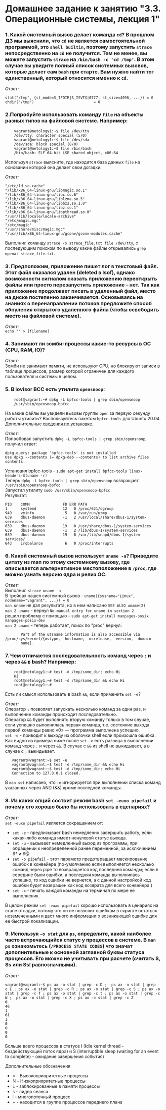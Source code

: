 # Домашнее задание к занятию "3.3. Операционные системы, лекция 1"

### 1. Какой системный вызов делает команда `cd`? В прошлом ДЗ мы выяснили, что `cd` не является самостоятельной  программой, это `shell builtin`, поэтому запустить `strace` непосредственно на `cd` не получится. Тем не менее, вы можете запустить `strace` на `/bin/bash -c 'cd /tmp'`. В этом случае вы увидите полный список системных вызовов, которые делает сам `bash` при старте. Вам нужно найти тот единственный, который относится именно к `cd`.
*Ответ:*  
```
stat("/tmp", {st_mode=S_IFDIR|S_ISVTX|0777, st_size=4096, ...}) = 0  
chdir("/tmp")                           = 0
```

### 2.Попробуйте использовать команду `file` на объекты разных типов на файловой системе. Например:
```
    vagrant@netology1:~$ file /dev/tty
    /dev/tty: character special (5/0)
    vagrant@netology1:~$ file /dev/sda
    /dev/sda: block special (8/0)
    vagrant@netology1:~$ file /bin/bash
    /bin/bash: ELF 64-bit LSB shared object, x86-64
```
Используя `strace` выясните, где находится база данных `file` на основании которой она делает свои догадки.  

*Ответ:* 
```
"/etc/ld.so.cache"
"/lib/x86_64-linux-gnu/libmagic.so.1"
"/lib/x86_64-linux-gnu/libc.so.6"
"/lib/x86_64-linux-gnu/liblzma.so.5"
"/lib/x86_64-linux-gnu/libbz2.so.1.0"
"/lib/x86_64-linux-gnu/libz.so.1"
"/lib/x86_64-linux-gnu/libpthread.so.0"
"/usr/lib/locale/locale-archive"
"/etc/magic.mgc"
"/etc/magic"
"/usr/share/misc/magic.mgc"
"/usr/lib/x86_64-linux-gnu/gconv/gconv-modules.cache"
```
Выполнил команду `strace -o strace_file.txt file /dev/tty`, с последующим поиском по выводу какие файлы открывались `grep openat strace_file.txt`.

### 3. Предположим, приложение пишет лог в текстовый файл. Этот файл оказался удален (deleted в lsof), однако возможности сигналом сказать приложению переоткрыть файлы или просто перезапустить приложение – нет. Так как приложение продолжает писать в удаленный файл, место на диске постепенно заканчивается. Основываясь на знаниях о перенаправлении потоков предложите способ обнуления открытого удаленного файла (чтобы освободить место на файловой системе).
*Ответ:*  
`echo "" > [filename]`

### 4. Занимают ли зомби-процессы какие-то ресурсы в ОС (CPU, RAM, IO)?
*Ответ:*  
Зомби не занимают памяти, не используют CPU, но блокируют записи в таблице процессов, размер которой ограничен для каждого пользователя и системы в целом. 

### 5. В iovisor BCC есть утилита `opensnoop`:
```
    root@vagrant:~# dpkg -L bpfcc-tools | grep sbin/opensnoop
    /usr/sbin/opensnoop-bpfcc
```
На какие файлы вы увидели вызовы группы `open` за первую секунду работы утилиты? Воспользуйтесь пакетом `bpfcc-tools` для Ubuntu 20.04. Дополнительные [сведения по установке](https://github.com/iovisor/bcc/blob/master/INSTALL.md).  

*Ответ:*  
Попробовал запустить `dpkg -L bpfcc-tools | grep sbin/opensnoop`, получил ответ:
```
dpkg-query: package 'bpfcc-tools' is not installed  
Use dpkg --contents (= dpkg-deb --contents) to list archive files contents.
```  
Установил bpfcc-tools - `sudo apt-get install bpfcc-tools linux-headers-$(uname -r)`  
Теперь `dpkg -L bpfcc-tools | grep sbin/opensnoop` возвращает `/usr/sbin/opensnoop-bpfcc`  
Запустил утилиту `sudo /usr/sbin/opensnoop-bpfcc`  
Результат:  
```
PID    COMM               FD ERR PATH
1      systemd            12   0 /proc/621/cgroup
949    vminfo              5   0 /var/run/utmp
639    dbus-daemon        -1   2 /usr/local/share/dbus-1/system-services
639    dbus-daemon        19   0 /usr/share/dbus-1/system-services
639    dbus-daemon        -1   2 /lib/dbus-1/system-services
639    dbus-daemon        19   0 /var/lib/snapd/dbus-1/system-services/
643    irqbalance          6   0 /proc/interrupts
```
### 6. Какой системный вызов использует `uname -a`? Приведите цитату из man по этому системному вызову, где описывается альтернативное местоположение в `/proc`, где можно узнать версию ядра и релиз ОС.
*Ответ:*  
Выполнил `strace uname -a`  
В трейсах нашел системный вызов - `uname({sysname="Linux", nodename="vagrant", ...}) = 0`  
`man uname` не дал результата, но в нем написано `SEE ALSO uname(2)`  
`man 2 uname` - вернул `No manual entry for uname in section 2`  
решил проблему с помощью - `sudo apt-get install manpages-posix manpages-posix-dev`  
`man 2 uname` - теперь работает, поиск по "proc" вернул:
```
       Part of the utsname information is also accessible via /proc/sys/kernel/{ostype,  hostname,  osrelease,  version,  domain‐
       name}.
```
### 7. Чем отличается последовательность команд через `;` и через `&&` в bash? Например:
```
    root@netology1:~# test -d /tmp/some_dir; echo Hi
    Hi
    root@netology1:~# test -d /tmp/some_dir && echo Hi
    root@netology1:~#
```
Есть ли смысл использовать в bash `&&`, если применить `set -e`?  

*Ответ:*  
Оператор `;` позволяет запускать несколько команд за один раз, и выполнение команды происходит последовательно.  
Оператор `&&` будет выполнять вторую команду только в том случае, если успешно выполнилась первая команда, т.е. состояние выхода первой команды равно «0» — программа выполнена успешно.  
`set -e` - приводит к выходу из оболочки shell если произошла ошибка.  
Как видно из примера ниже после `set -e` есть разница в выполнении команд через `;` и через `&&`. В случае с `&&` из shell не выкидывает, а в случае с `;` выкидывает.  
```
   vagrant@vagrant:~$ set -e
   vagrant@vagrant:~$ test -d /tmp/some_dir && echo Hi
   vagrant@vagrant:~$ test -d /tmp/some_dir; echo Hi
   Connection to 127.0.0.1 closed.
```
В `man set` написано, что `-e` игнорируется при выполнении списка команд указанных через AND (&&) кроме последней команды.

### 8. Из каких опций состоит режим bash `set -euxo pipefail` и почему его хорошо было бы использовать в сценариях?
*Ответ:*  
`set -euxo pipefail` является сокращением от:  
* `set -e` - предписывает bash немедленно завершить работу, если какая-либо команда имеет ненулевой статус выхода.
* `set -u` - вызывает немедленный выход из программы, при обращении к неопределенной ранее переменной, за исключением $* и $@
* `set -o pipefail` - этот параметр предотвращает маскирование ошибок в конвейере (по-умолчанию если выполняется несколько команд через pipe то возвращается код последней команды; если в середине были ошибки, а последняя команда выполнилась успешно, то код ошибки не вернется, а с данной настройкой код ошибки будет возвращен как код возврата для всего конвейера.)
* `set -x` - печать каждой команды на терминал по мере ее выполнения.  

В целом режим `set -euxo pipefail` хорошо использовать в ценариях на этапе отладки, потому что он не позволит ошибкам в скрипте остаться незамеченными и даст много информации о возникающей ошибке для ее быстрой локализации.

### 9. Используя `-o stat` для `ps`, определите, какой наиболее часто встречающийся статус у процессов в системе. В `man ps` ознакомьтесь (`/PROCESS STATE CODES`) что значат дополнительные к основной заглавной буквы статуса процессов. Его можно не учитывать при расчете (считать S, Ss или Ssl равнозначными).
*Ответ:*  
```
vagrant@vagrant:~$ ps ax -o stat | grep -c D ;  ps ax -o stat | grep -c I ; ps ax -o stat | grep -c R ; ps ax -o stat | grep -c S ; ps ax -o stat | grep -c T ; ps ax -o stat | grep -c t ; ps ax -o stat | grep -c W ;  ps ax -o stat | grep -c X ; ps ax -o stat | grep -c Z
0
46
1
61
1
0
0
0
0
```  
Больше всего процессов в статусе I (Idle kernel thread - бездействующий поток ядра) и S (interruptible sleep (waiting for an event to complete) - ожидание завершения события)

Дополнительные обозначения:
* < - Высокоприоритетные процессы
* N - Низкоприоритетные процессы
* L - заблокированные в памяти процессы
* s - лидер сеанса
* l - многопоточный процесс
* \+ - находится в группе процессов переднего плана 
